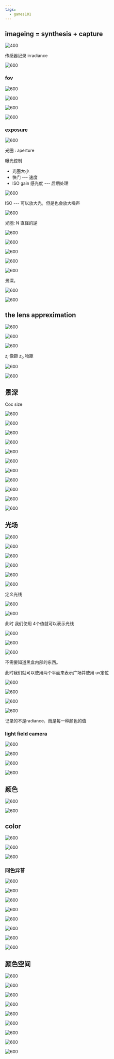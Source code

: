 ```yaml
---
tags:
  - games101
---
```

## imageing = synthesis + capture

![400](https://s2.loli.net/2024/05/22/3A6qYtCbgf5x7aI.png)


传感器记录 irradiance

![600](https://s2.loli.net/2024/05/22/KfGeaHUcpSJtTx8.png)


### fov 

![600](https://s2.loli.net/2024/05/22/FUesSV5ObokG3Kv.png)

![600](https://s2.loli.net/2024/05/22/3DLvsrwbENzHUtp.png)

![600](https://s2.loli.net/2024/05/22/U945TICqekiNYx1.png)

![600](https://s2.loli.net/2024/05/22/LjpQrhiNA7fw6gz.png)

### exposure

![600](https://s2.loli.net/2024/05/22/9Awj7HlCNar4LKy.png)

光圈 : aperture

曝光控制

- 光圈大小
- 快门 --- 速度
- ISO gain 感光度 --- 后期处理

![600](https://s2.loli.net/2024/05/22/KDiobFZYv8TkIfL.png)


ISO --- 可以放大光，但是也会放大噪声

![600](https://s2.loli.net/2024/05/22/9C6EPjQOMqmt5kf.png)


光圈: N 直径的逆

![600](https://s2.loli.net/2024/05/22/8WChRN1JnFYB2Ub.png)

![600](https://s2.loli.net/2024/05/22/xIavCg6hMybmJXd.png)

![600](https://s2.loli.net/2024/05/22/qbL6A3T29fFKOrR.png)

![600](https://s2.loli.net/2024/05/22/j9YmbGBHncfMSdT.png)

![600](https://s2.loli.net/2024/05/22/MjWcPxvoZDtV5mL.png)

景深。

![600](https://s2.loli.net/2024/05/22/F6ZexmRrMUndjIg.png)

![600](https://s2.loli.net/2024/05/22/PXk8j7iRGWmYuAn.png)

## the lens appreximation

![600](https://s2.loli.net/2024/05/22/pY3xULG5zEHP1WA.png)

![600](https://s2.loli.net/2024/05/22/AgrVdzfhKQ9yZea.png)

![600](https://s2.loli.net/2024/05/22/C5T2DSNPIEWydZs.png)


$z_{i}$ 像距 $z_{o}$ 物距

![600](https://s2.loli.net/2024/05/22/v3iASZ5anx2zKUk.png)


![600](https://s2.loli.net/2024/05/22/zdsobfQl2WE5AGa.png)


## 景深

Coc size 

![600](https://s2.loli.net/2024/05/22/1Ui5NrXavnMGZDj.png)

![600](https://s2.loli.net/2024/05/22/cjRtyBeNXJrDxQS.png)

![600](https://s2.loli.net/2024/05/22/tXDIveVN3QcpBrH.png)

![600](https://s2.loli.net/2024/05/22/s9nDh8OlAJ3rM1N.png)


![600](https://s2.loli.net/2024/05/22/tbTNJSxMvqu3agz.png)

![600](https://s2.loli.net/2024/05/22/rDOiAmJBVa1LjwM.png)

![600](https://s2.loli.net/2024/05/22/v2zERkdhw5bBPyX.png)

![600](https://s2.loli.net/2024/05/22/jZ5GrtDxb9gP78w.png)

![600](https://s2.loli.net/2024/05/22/P67N1njHrabJhAp.png)

![600](https://s2.loli.net/2024/05/22/xbDECFsgOzcvdtK.png)

![600](https://s2.loli.net/2024/05/22/onERtdXVy3TjM7u.png)


## 光场

![600](https://s2.loli.net/2024/05/23/TjGh1QZknR2Dm3E.png)


![600](https://s2.loli.net/2024/05/23/Eq6aFK3OlB58jCk.png)

![600](https://s2.loli.net/2024/05/23/DsL1bBwukZt7rep.png)


![600](https://s2.loli.net/2024/05/23/SQyHmDcP3C1zrj4.png)

![600](https://s2.loli.net/2024/05/23/lWcaCLg3N1fAFOd.png)

![600](https://s2.loli.net/2024/05/23/BLmfOwjHtG3bF7i.png)


定义光线

![600](https://s2.loli.net/2024/05/23/pa9qUPIGDHAeiVO.png)

![600](https://s2.loli.net/2024/05/23/L2hRiKJWeYsIzDG.png)


此时 我们使用 4个值就可以表示光线 

![600](https://s2.loli.net/2024/05/23/MqopGirPEncQLYf.png)



![600](https://s2.loli.net/2024/05/23/eCmIdj6BKtMgGnD.png)


![600](https://s2.loli.net/2024/05/23/hokSdJVuKLNAzWP.png)

不需要知道黑盒内部的东西。

此时我们就可以使用两个平面来表示广场并使用 uv定位

![600](https://s2.loli.net/2024/05/23/Byi683VNs2vDJrK.png)


![600](https://s2.loli.net/2024/05/23/RvGzk5tMDydpHh2.png)

![600](https://s2.loli.net/2024/05/23/jsygN9HXWFqS6l1.png)

![600](https://s2.loli.net/2024/05/23/aEhxupqfYFkQMV6.png)

记录的不是radiance，而是每一种颜色的值

### light field camera

![600](https://s2.loli.net/2024/05/23/sVXZyYvfiEgHQ5n.png)

![600](https://s2.loli.net/2024/05/23/RW5nwzTkJpFdoCH.png)

![600](https://s2.loli.net/2024/05/23/pkixoIdOZTSNDM4.png)

![600](https://s2.loli.net/2024/05/23/S46yPkJCRx2vA3c.png)

## 颜色

![600](https://s2.loli.net/2024/05/23/Xt25dNVmqSC47WD.png)

![600](https://s2.loli.net/2024/05/23/FETBRIcsQZdhv51.png)

## color

![600](https://s2.loli.net/2024/05/23/ys21Q7xFI8Kilrn.png)

![600](https://s2.loli.net/2024/05/23/6VID24o9f8dFwvG.png)


![600](https://s2.loli.net/2024/05/23/xcywLQbs2iDfGFP.png)

### 同色异普

![600](https://s2.loli.net/2024/05/23/I4OJSTsX2VH7DvM.png)

![600](https://s2.loli.net/2024/05/23/ql5BYgoH3bP7S8V.png)

![600](https://s2.loli.net/2024/05/23/ILlaExJ91pTOKMZ.png)

![600](https://s2.loli.net/2024/05/23/4LDMEYFOmKZAbh6.png)

![600](https://s2.loli.net/2024/05/23/Oye54Y2LXqfM7rv.png)

![600](https://s2.loli.net/2024/05/23/KGiPLBFdtmYNaCq.png)

![600](https://s2.loli.net/2024/05/23/PMepL5l9JtnRAvK.png)

![600](https://s2.loli.net/2024/05/23/f9AhwspKbj2JXQY.png)


## 颜色空间

![600](https://s2.loli.net/2024/05/23/txvbicH9kF5uP8Q.png)

![600](https://s2.loli.net/2024/05/23/VcorTxA4vnLhGdf.png)

![600](https://s2.loli.net/2024/05/23/NuSPwgYMsDXz6Jx.png)


![600](https://s2.loli.net/2024/05/23/xgVDiWBLAMnj7y5.png)

![600](https://s2.loli.net/2024/05/23/Rk5HwWK3AaEzZCB.png)

![600](https://s2.loli.net/2024/05/23/f12DroXs8VWuESY.png)

![600](https://s2.loli.net/2024/05/23/wvTq7jzyL6dpOi9.png)

![600](https://s2.loli.net/2024/05/23/cpsik7Xt46FvGzQ.png)

![600](https://s2.loli.net/2024/05/23/6RGLxNipEfWMhI4.png)

